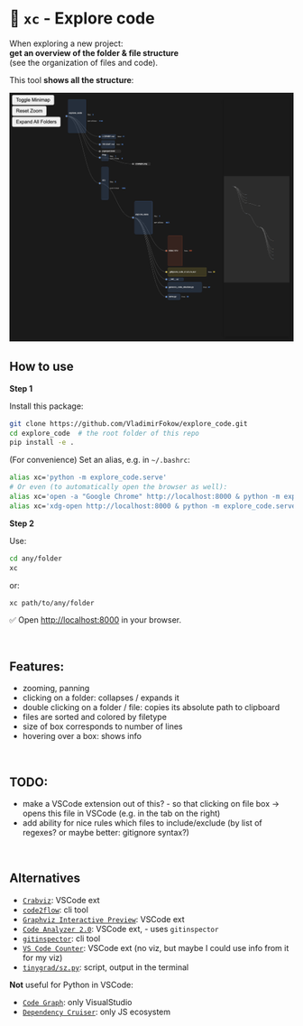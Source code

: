 # 🧭 `xc` - Explore code

When exploring a new project:  
**get an overview of the folder & file structure**  
(see the organization of files and code).

This tool **shows all the structure**:

<img src="./img/example.png" alt="Example image" width="800" />


<br />

## How to use

**Step 1**

Install this package:
```bash
git clone https://github.com/VladimirFokow/explore_code.git
cd explore_code  # the root folder of this repo
pip install -e .
```

(For convenience) Set an alias, e.g. in `~/.bashrc`:
```bash
alias xc='python -m explore_code.serve'
# Or even (to automatically open the browser as well):
alias xc='open -a "Google Chrome" http://localhost:8000 & python -m explore_code.serve'  # for macOS
alias xc='xdg-open http://localhost:8000 & python -m explore_code.serve'  # for Linux
```

**Step 2**

Use:

```bash
cd any/folder
xc
```

or:

```bash
xc path/to/any/folder
```

✅ Open [http://localhost:8000](http://localhost:8000) in your browser.


<br />

## Features:

- zooming, panning
- clicking on a folder: collapses / expands it
- double clicking on a folder / file: copies its absolute path to clipboard
- files are sorted and colored by filetype
- size of box corresponds to number of lines
- hovering over a box: shows info


<br />

## TODO:

- make a VSCode extension out of this? - so that clicking on file box -> opens this file in VSCode (e.g. in the tab on the right)
- add ability for nice rules which files to include/exclude (by list of regexes? or maybe better: gitignore syntax?)


<br />

## Alternatives

- [`Crabviz`](https://marketplace.visualstudio.com/items?itemName=chanhx.crabviz): VSCode ext
- [`code2flow`](https://github.com/scottrogowski/code2flow): cli tool
- [`Graphviz Interactive Preview`](https://marketplace.visualstudio.com/items?itemName=tintinweb.graphviz-interactive-preview): VSCode ext
- [`Code Analyzer 2.0`](https://marketplace.visualstudio.com/items?itemName=SoftwareEvolutionLab.codeanalyzer2): VSCode ext, - uses `gitinspector`
- [`gitinspector`](https://github.com/ejwa/gitinspector): cli tool
- [`VS Code Counter`](https://marketplace.visualstudio.com/items?itemName=uctakeoff.vscode-counter): VSCode ext (no viz, but maybe I could use info from it for my viz)
- [`tinygrad/sz.py`](https://github.com/tinygrad/tinygrad/blob/master/sz.py): script, output in the terminal

**Not** useful for Python in VSCode:
- [`Code Graph`](https://marketplace.visualstudio.com/items?itemName=YaobinOuyang.CodeAtlas): only VisualStudio
- [`Dependency Cruiser`](https://github.com/sverweij/dependency-cruiser): only JS ecosystem

